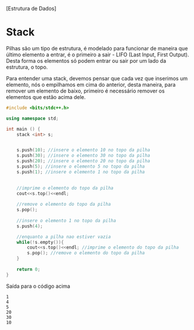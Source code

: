 [Estrutura de Dados]

# Stack

Pilhas são um tipo de estrutura, é modelado para funcionar de maneira que último elemento a entrar, é o primeiro a sair - LIFO (Last Input, First Output). Desta forma os elementos só podem entrar ou sair por um lado da estrutura, o topo.

Para entender uma stack, devemos pensar que cada vez que inserimos um elemento, nós o empilhamos em cima do anterior, desta maneira, para remover um elemento de baixo, primeiro é necessário remover os elementos que estão acima dele.

```cpp
#include <bits/stdc++.h>

using namespace std; 

int main () { 
    stack <int> s; 


    s.push(10); //insere o elemento 10 no topo da pilha
    s.push(30); //insere o elemento 30 no topo da pilha
    s.push(20); //insere o elemento 20 no topo da pilha
    s.push(5); //insere o elemento 5 no topo da pilha
    s.push(1); //insere o elemento 1 no topo da pilha
  

    //imprime o elemento do topo da pilha
    cout<<s.top()<<endl;
  
    //remove o elemento do topo da pilha
    s.pop();
  
    //insere o elemento 1 no topo da pilha
    s.push(4);

    //enquanto a pilha nao estiver vazia
    while(!s.empty()){
    	cout<<s.top()<<endl; //imprime o elemento do topo da pilha
    	s.pop(); //remove o elemento do topo da pilha
    }
  
    return 0; 
}
```

Saída para o código acima
```
1
4
5
20
30
10
```